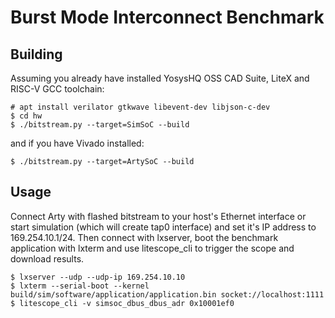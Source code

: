 # Burst Mode Interconnect Benchmark

## Building

Assuming you already have installed YosysHQ OSS CAD Suite, LiteX and RISC-V GCC toolchain:
```
# apt install verilator gtkwave libevent-dev libjson-c-dev
$ cd hw
$ ./bitstream.py --target=SimSoC --build
```
and if you have Vivado installed:
```
$ ./bitstream.py --target=ArtySoC --build
```

## Usage

Connect Arty with flashed bitstream to your host's Ethernet interface or start simulation (which will create tap0 interface) and set it's IP address to 169.254.10.1/24.
Then connect with lxserver, boot the benchmark application with lxterm and use litescope_cli to trigger the scope and download results.

```
$ lxserver --udp --udp-ip 169.254.10.10
$ lxterm --serial-boot --kernel build/sim/software/application/application.bin socket://localhost:1111
$ litescope_cli -v simsoc_dbus_dbus_adr 0x10001ef0
```
